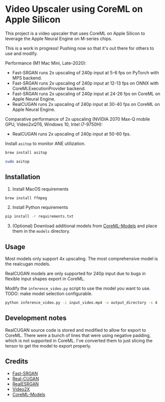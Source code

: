 # Video Upscaler using CoreML on Apple Silicon

This project is a video upscaler that uses CoreML on Apple Silicon to leverage the Apple Neural Engine on M-series chips.

This is a work in progress! Pushing now so that it's out there for others to use and modify.

Performance (M1 Mac Mini, Late-2020):
- Fast-SRGAN runs 2x upscaling of 240p input at 5-6 fps on PyTorch with MPS backend.
- Fast-SRGAN runs 2x upscaling of 240p input at 12-13 fps on ONNX with CoreMLExecutionProvider backend.
- Fast-SRGAN runs 2x upscaling of 240p input at 24-26 fps on CoreML on Apple Neural Engine.
- RealCUGAN runs 2x upscaling of 240p input at 30-40 fps on CoreML on Apple Neural Engine.

Comparative performance of 2x upscaling (NVIDIA 2070 Max-Q mobile GPU, Video2xQT6, Windows 10, Intel i7-9750H):
- RealCUGAN runs 2x upscaling of 240p input at 50-60 fps.

Install `asitop` to monitor ANE utilization.

```bash
brew install asitop
```

```bash
sudo asitop
```

## Installation

1. Install MacOS requirements

```bash
brew install ffmpeg
```

2. Install Python requirements

```bash
pip install -r requirements.txt
```

3. (Optional) Download additional models from [CoreML-Models](https://github.com/john-rocky/CoreML-Models) and place them in the `models` directory.

## Usage

Most models only support 4x upscaling. The most comprehensive model is the realcugan models.

RealCUGAN models are only supported for 240p input due to bugs in flexible input shapes export in CoreML.

Modify the `inference_video.py` script to use the model you want to use. TODO: make model selection configurable.

```bash
python inference_video.py -i input_video.mp4 -o output_directory -s 4
```

## Development notes

RealCUGAN source code is stored and modified to allow for export to CoreML. There were a bunch of lines that were using negative padding, which is not supported in CoreML. I've converted them to just slicing the tensor to get the model to export properly.

## Credits

- [Fast-SRGAN](https://github.com/HasnainRaz/Fast-SRGAN)
- [Real-CUGAN](https://github.com/bilibili/ailab/blob/main/Real-CUGAN/README_EN.md)
- [RealESRGAN](https://github.com/xinntao/Real-ESRGAN)
- [Video2X](https://github.com/k4yt3x/video2x)
- [CoreML-Models](https://github.com/john-rocky/CoreML-Models)
